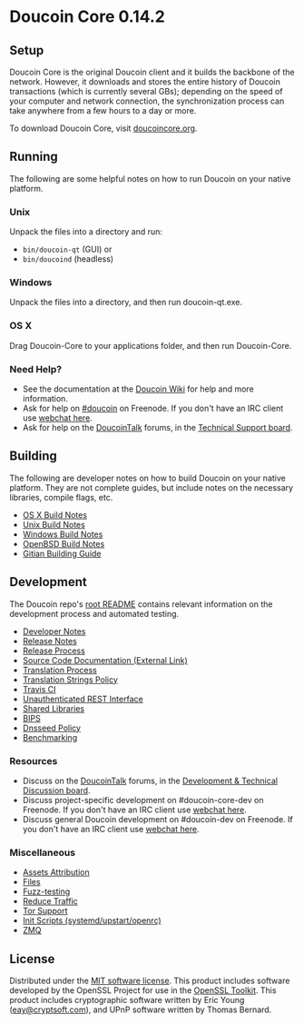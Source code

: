 Doucoin Core 0.14.2
=====================

Setup
---------------------
Doucoin Core is the original Doucoin client and it builds the backbone of the network. However, it downloads and stores the entire history of Doucoin transactions (which is currently several GBs); depending on the speed of your computer and network connection, the synchronization process can take anywhere from a few hours to a day or more.

To download Doucoin Core, visit [doucoincore.org](https://doucoincore.org/en/releases/).

Running
---------------------
The following are some helpful notes on how to run Doucoin on your native platform.

### Unix

Unpack the files into a directory and run:

- `bin/doucoin-qt` (GUI) or
- `bin/doucoind` (headless)

### Windows

Unpack the files into a directory, and then run doucoin-qt.exe.

### OS X

Drag Doucoin-Core to your applications folder, and then run Doucoin-Core.

### Need Help?

* See the documentation at the [Doucoin Wiki](https://en.doucoin.it/wiki/Main_Page)
for help and more information.
* Ask for help on [#doucoin](http://webchat.freenode.net?channels=doucoin) on Freenode. If you don't have an IRC client use [webchat here](http://webchat.freenode.net?channels=doucoin).
* Ask for help on the [DoucoinTalk](https://doucointalk.org/) forums, in the [Technical Support board](https://doucointalk.org/index.php?board=4.0).

Building
---------------------
The following are developer notes on how to build Doucoin on your native platform. They are not complete guides, but include notes on the necessary libraries, compile flags, etc.

- [OS X Build Notes](build-osx.md)
- [Unix Build Notes](build-unix.md)
- [Windows Build Notes](build-windows.md)
- [OpenBSD Build Notes](build-openbsd.md)
- [Gitian Building Guide](gitian-building.md)

Development
---------------------
The Doucoin repo's [root README](/README.md) contains relevant information on the development process and automated testing.

- [Developer Notes](developer-notes.md)
- [Release Notes](release-notes.md)
- [Release Process](release-process.md)
- [Source Code Documentation (External Link)](https://dev.visucore.com/doucoin/doxygen/)
- [Translation Process](translation_process.md)
- [Translation Strings Policy](translation_strings_policy.md)
- [Travis CI](travis-ci.md)
- [Unauthenticated REST Interface](REST-interface.md)
- [Shared Libraries](shared-libraries.md)
- [BIPS](bips.md)
- [Dnsseed Policy](dnsseed-policy.md)
- [Benchmarking](benchmarking.md)

### Resources
* Discuss on the [DoucoinTalk](https://doucointalk.org/) forums, in the [Development & Technical Discussion board](https://doucointalk.org/index.php?board=6.0).
* Discuss project-specific development on #doucoin-core-dev on Freenode. If you don't have an IRC client use [webchat here](http://webchat.freenode.net/?channels=doucoin-core-dev).
* Discuss general Doucoin development on #doucoin-dev on Freenode. If you don't have an IRC client use [webchat here](http://webchat.freenode.net/?channels=doucoin-dev).

### Miscellaneous
- [Assets Attribution](assets-attribution.md)
- [Files](files.md)
- [Fuzz-testing](fuzzing.md)
- [Reduce Traffic](reduce-traffic.md)
- [Tor Support](tor.md)
- [Init Scripts (systemd/upstart/openrc)](init.md)
- [ZMQ](zmq.md)

License
---------------------
Distributed under the [MIT software license](/COPYING).
This product includes software developed by the OpenSSL Project for use in the [OpenSSL Toolkit](https://www.openssl.org/). This product includes
cryptographic software written by Eric Young ([eay@cryptsoft.com](mailto:eay@cryptsoft.com)), and UPnP software written by Thomas Bernard.
